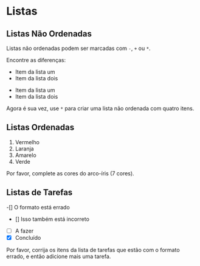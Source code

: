 # Listas

## Listas Não Ordenadas

Listas não ordenadas podem ser marcadas com `-`, `+` ou `*`.

Encontre as diferenças:

- Item da lista um
- Item da lista dois

+ Item da lista um
+ Item da lista dois

Agora é sua vez, use `*` para criar uma lista não ordenada com quatro itens.

## Listas Ordenadas

1. Vermelho
2. Laranja
3. Amarelo
4. Verde

Por favor, complete as cores do arco-íris (7 cores).

## Listas de Tarefas

-[] O formato está errado
- [] Isso também está incorreto
- [ ] A fazer
- [x] Concluído

Por favor, corrija os itens da lista de tarefas que estão com o formato errado, e então adicione mais uma tarefa.

